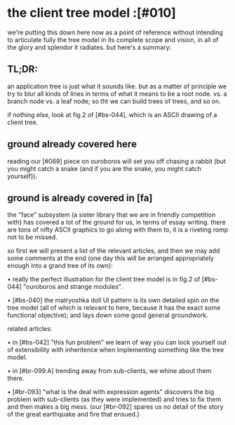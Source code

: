 # the client tree model :[#010]

we're putting this down here now as a point of reference without intending
to articulate fully the tree model in its complete scope and vision, in
all of the glory and splendor it radiates. but here's a summary:

## TL;DR:

an application tree is just what it sounds like. but as a matter of principle
we try to blur all kinds of lines in terms of what it means to be a root node.
vs. a branch node vs. a leaf node; so tht we can build trees of trees, and
so on.

if nothing else, look at fig.2 of [#bs-044], which is an ASCII drawing
of a client tree.



## ground already covered here

reading our [#069] piece on ouroboros will set you off chasing a rabbit
(but you might catch a snake (and if you are the snake, you might catch
yourself)).



## ground is already covered in [fa]

the "face" subsystem (a sister library that we are in friendly competition
with) has covered a lot of the ground for us, in terms of essay writing.
there are tons of nifty ASCII graphics to go along with them to, it is
a riveting romp not to be missed.

so first we will present a list of the relevant articles, and then we may add
some comments at the end (one day this will be arranged appropriately enough
into a grand tree of its own):

• really the perfect illustration for the client tree model is in fig.2 of
  [#bs-044] "ouroboros and strange modules".

• [#bs-040] the matryoshka doll UI pattern is its own detailed spin on the
  tree model (all of which is relevant to here, because it has the exact
  some functional objective); and lays down some good general groundwork.


related articles:

• in [#bs-042] "this fun problem" we learn of way you can lock yourself
  out of extensibility with inheritence when implementing something like
  the tree model.

• in [#br-099.A] trending away from sub-clients, we whine about them there.

• [#br-093] "what is the deal with expression agents" discovers the big
  problem with sub-clients (as they were implemented) and tries to fix them
  and then makes a big mess. (our [#br-092] spares us no detail of the story
  of the great earthquake and fire that ensued.)
